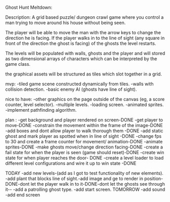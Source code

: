 Ghost Hunt Meltdown:

Description: 
A grid based puzzle/ dungeon crawl game where you control a man trying to move around his house without being seen. 

The player will be able to move the man with the arrow keys to change the direction he is facing. If the player walks in to the line of sight (any square in front of the direction the ghost is facing) of the ghosts the level restarts.

The levels will be populated with walls, ghosts and the player and will stored as two dimensional arrays of characters which can be interpreted by the game class. 

the graphical assets will be structured as tiles which slot together in a grid. 


mvp:
-tiled game scene constructed dynamically from tiles.
-walls with collision detection.
-basic enemy AI (ghosts have line of sight).


nice to have:
-other graphics on the page outside of the canvas (eg, a score counter, level selector).
-multiple levels.
-loading screen.
-animated sprites.
-implement pathfinding algorithm. 
 

plan :
-get background and player rendered on screen-DONE
-get player to move-DONE
-constrain the movement within the frame of the image-DONE
-add boxes and dont allow player to walk thorough them -DONE
-add static ghost and mark player as spotted when in line of sight -DONE
-change fps to 30 and create a frame counter for movement/ animation-DONE
-animate sprites-DONE
-make ghosts move/change direction facing-DONE
-create a fail state for when the player is seen (game should reset)-DONE
-create win state for when player reaches the door- DONE
-create a level loader to load different level configurations and wire it up to win state -DONE

TODAY
-add new levels-(add as I got to test functionality of new elements).
-add plant that blocks line of sight.-add image and ge to render in position-DONE-dont let the player walk in to it-DONE-dont let the ghosts see through it--
-add a patrolling ghost type. 
-add start screen.
 TOMORROW
-add sound
-add end screen


 